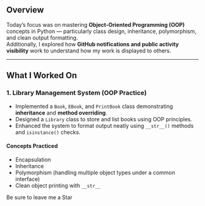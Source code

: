 ## Overview
Today’s focus was on mastering **Object-Oriented Programming (OOP)** concepts in Python — particularly class design, inheritance, polymorphism, and clean output formatting.  
Additionally, I explored how **GitHub notifications and public activity visibility** work to understand how my work is displayed to others.

---

## What I Worked On
### 1. Library Management System (OOP Practice)
- Implemented a `Book`, `EBook`, and `PrintBook` class demonstrating **inheritance** and **method overriding**.
- Designed a `Library` class to store and list books using OOP principles.
- Enhanced the system to format output neatly using `__str__()` methods and `isinstance()` checks.

#### Concepts Practiced
- Encapsulation 
- Inheritance 
- Polymorphism (handling multiple object types under a common interface)
- Clean object printing with `__str__`


Be sure to leave me a Star
